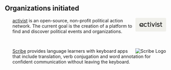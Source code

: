 ## Organizations initiated

<ul style="list-style: none;">
<li><a href="https://github.com/activist-org/"><img src="https://raw.githubusercontent.com/activist-org/Organization/main/logo/activistLogoRounded.png" width="20%" alt="activist Logo" align="right"></a>

<a href="https://github.com/activist-org/">activist</a> is an open-source, non-profit political action network. The current goal is the creation of a platform to find and discover political events and organizations.</li>

<li>&nbsp;</li>

<li><a href="https://github.com/scribe-org/"><img src="https://raw.githubusercontent.com/scribe-org/Organization/main/logo/ScribeLogoRounded.png" width="20%" alt="Scribe Logo" align="right"></a>

<a href="https://github.com/scribe-org/">Scribe</a> provides language learners with keyboard apps that include translation, verb conjugation and word annotation for confident communication without leaving the keyboard.</li>

</ul>
